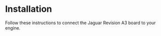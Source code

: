 # Installation #

Follow these instructions to connect the Jaguar Revision A3 board to your engine.

